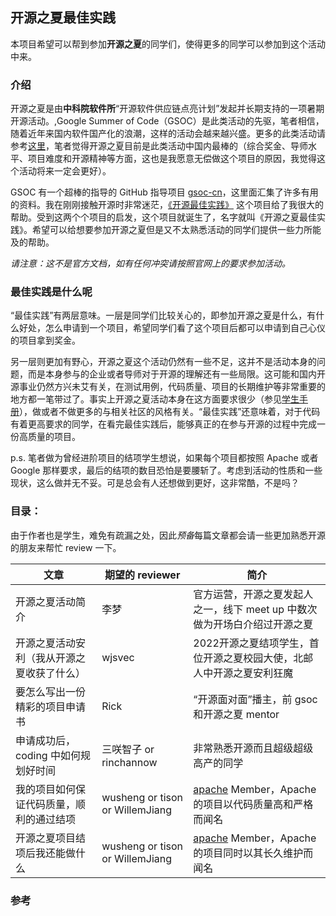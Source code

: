 ## 开源之夏最佳实践

本项目希望可以帮到参加**开源之夏**的同学们，使得更多的同学可以参加到这个活动中来。

### 介绍

开源之夏是由**中科院软件所**“开源软件供应链点亮计划”发起并长期支持的一项暑期开源活动。,Google Summer of Code（GSOC）是此类活动的先驱，笔者相信，随着近年来国内软件国产化的浪潮，这样的活动会越来越兴盛。更多的此类活动请参考[这里](https://github.com/LinuxSuRen/open-source-best-practice/discussions/133)，笔者觉得开源之夏目前是此类活动中国内最棒的（综合奖金、导师水平、项目难度和开源精神等方面，这也是我愿意无偿做这个项目的原因，我觉得这个活动将来一定会更好）。


GSOC 有一个超棒的指导的 GitHub 指导项目 [gsoc-cn](https://github.com/gsoc-cn/gsoc-cn)，这里面汇集了许多有用的资料。我在刚刚接触开源时非常迷茫，[《开源最佳实践》](https://github.com/LinuxSuRen/open-source-best-practice) 这个项目给了我很大的帮助。受到这两个个项目的启发，这个项目就诞生了，名字就叫《开源之夏最佳实践》。希望可以给想要参加开源之夏但是又不太熟悉活动的同学们提供一些力所能及的帮助。


*请注意：这不是官方文档，如有任何冲突请按照官网上的要求参加活动。*

### 最佳实践是什么呢

“最佳实践”有两层意味。一层是同学们比较关心的，即参加开源之夏是什么，有什么好处，怎么申请到一个项目，希望同学们看了这个项目后都可以申请到自己心仪的项目拿到奖金。


另一层则更加有野心，开源之夏这个活动仍然有一些不足，这并不是活动本身的问题，而是本身参与的企业或者导师对于开源的理解还有一些局限。这可能和国内开源事业仍然方兴未艾有关，在测试用例，代码质量、项目的长期维护等非常重要的地方都一笔带过了。事实上开源之夏活动本身在这方面要求很少（参见[学生手册](https://summer-ospp.ac.cn/help)），做或者不做更多的与相关社区的风格有关。“最佳实践”还意味着，对于代码有着更高要求的同学，在看完最佳实践后，能够真正的在参与开源的过程中完成一份高质量的项目。


p.s. 笔者做为曾经进阶项目的结项学生想说，如果每个项目都按照 Apache 或者 Google 那样要求，最后的结项的数目恐怕是要腰斩了。考虑到活动的性质和一些现状，这么做并无不妥。可是总会有人还想做到更好，这非常酷，不是吗？



### 目录：

由于作者也是学生，难免有疏漏之处，因此*预备*每篇文章都会请一些更加熟悉开源的朋友来帮忙 review 一下。



| 文章                                       | 期望的 reviewer                 | 简介                                                         |
| ------------------------------------------ | ------------------------------- | ------------------------------------------------------------ |
| 开源之夏活动简介                           | 李梦                            | 官方运营，开源之夏发起人之一，线下 meet up 中数次做为开场白介绍过开源之夏 |
| 开源之夏活动安利（我从开源之夏收获了什么） | wjsvec                          | 2022开源之夏结项学生，首位开源之夏校园大使，北邮人中开源之夏安利狂魔 |
| 要怎么写出一份精彩的项目申请书             | Rick                            | “开源面对面”播主，前 gsoc 和开源之夏 mentor                  |
| 申请成功后，coding 中如何规划好时间           | 三咲智子 or rinchannow          | 非常熟悉开源而且超级超级高产的同学        |
| 我的项目如何保证代码质量，顺利的通过结项   | wusheng or tison or WillemJiang | [apache](https://github.com/apache) Member，Apache 的项目以代码质量高和严格而闻名 |
| 开源之夏项目结项后我还能做什么             | wusheng or tison or WillemJiang | [apache](https://github.com/apache) Member，Apache 的项目同时以其长久维护而闻名 |



### 参考

